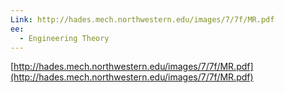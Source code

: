 ```yaml
---
Link: http://hades.mech.northwestern.edu/images/7/7f/MR.pdf
ee:
  - Engineering Theory
---
```

[http://hades.mech.northwestern.edu/images/7/7f/MR.pdf](http://hades.mech.northwestern.edu/images/7/7f/MR.pdf)
